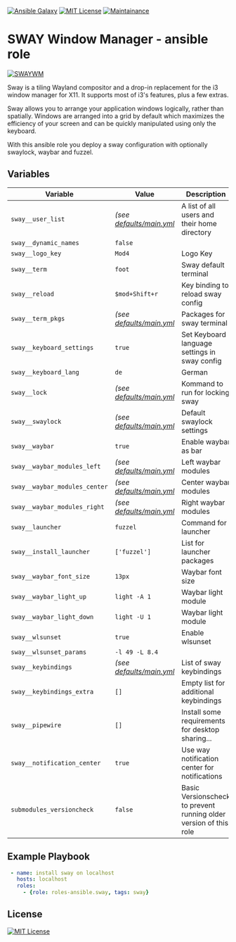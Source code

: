 [![Ansible Galaxy](https://ansible.l3d.space/svg/roles-ansible.sway.svg)](https://galaxy.ansible.com/ui/standalone/roles/roles-ansible/sway)
[![MIT License](https://ansible.l3d.space/svg/roles-ansible.sway_license.svg)](LICENSE)
[![Maintainance](https://ansible.l3d.space/svg/roles-ansible.sway_maintainance.svg)](https://ansible.l3d.space/#roles-ansible.sway)

SWAY Window Manager - ansible role
=========================================

[![SWAYWM](https://swaywm.org/logo.png)](https://swaywm.org/)

Sway is a tiling Wayland compositor and a drop-in replacement for the i3 window manager for X11. It supports most of i3's features, plus a few extras.

Sway allows you to arrange your application windows logically, rather than spatially. Windows are arranged into a grid by default which maximizes the efficiency of your screen and can be quickly manipulated using only the keyboard.

With this ansible role you deploy a sway configuration with optionally swaylock, waybar and fuzzel.

## Variables
| Variable | Value | Description |
| -------- | ----- | ----------- |
| ``sway__user_list`` | *(see [defaults/main.yml](defaults/main.yml)* | A list of all users and their home directory |
| ``sway__dynamic_names`` | ``false`` | 
| ``sway__logo_key`` | ``Mod4`` | Logo Key |
| ``sway__term`` | ``foot`` | Sway default terminal |
| ``sway__reload`` | ``$mod+Shift+r`` | Key binding to reload sway config |
| ``sway__term_pkgs`` | *(see [defaults/main.yml](defaults/main.yml)* | Packages for sway terminal |
| ``sway__keyboard_settings`` | ``true`` | Set Keyboard language settings in sway config |
| ``sway__keyboard_lang`` | ``de`` | German |
| ``sway__lock`` | *(see [defaults/main.yml](defaults/main.yml)* | Kommand to run for locking sway |
| ``sway__swaylock`` |  *(see [defaults/main.yml](defaults/main.yml)*  | Default swaylock settings |
| ``sway__waybar`` | ``true`` | Enable waybar as bar |
| ``sway__waybar_modules_left`` | *(see [defaults/main.yml](defaults/main.yml)* | Left waybar modules |
| ``sway__waybar_modules_center`` | *(see [defaults/main.yml](defaults/main.yml)* | Center waybar modules |
| ``sway__waybar_modules_right`` | *(see [defaults/main.yml](defaults/main.yml)* | Right waybar modules |
| ``sway__launcher`` | ``fuzzel`` | Command for launcher |
| ``sway__install_launcher`` | ``['fuzzel']`` | List for launcher packages |
| ``sway__waybar_font_size`` | ``13px`` | Waybar font size |
| ``sway__waybar_light_up`` | ``light -A 1`` | Waybar light module |
| ``sway__waybar_light_down`` | ``light -U 1`` | Waybar  light module |
| ``sway__wlsunset`` | ``true`` | Enable wlsunset |
| ``sway__wlsunset_params`` | ``-l 49 -L 8.4`` |
| ``sway__keybindings`` | *(see [defaults/main.yml](defaults/main.yml)* | List of sway keybindings |
| ``sway__keybindings_extra`` | ``[]`` | Empty list for additional keybindings |
| ``sway__pipewire`` | ``[]`` | Install some requirements for desktop sharing... |
| ``sway__notification_center`` | ``true`` | Use way notification center for notifications |
| ``submodules_versioncheck`` | ``false`` | Basic Versionscheck to prevent running older version of this role |



## Example Playbook
```yaml
 - name: install sway on localhost
   hosts: localhost
   roles:
     - {role: roles-ansible.sway, tags: sway}
```

## License
[![MIT License](https://ansible.l3d.space/svg/roles-ansible.sway_license.svg)](LICENSE)

